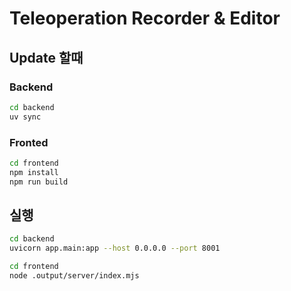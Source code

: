# Teleoperation Recorder & Editor


## Update 할때

### Backend

```bash
cd backend
uv sync
```

### Fronted

```bash
cd frontend
npm install
npm run build
```


## 실행

```bash
cd backend
uvicorn app.main:app --host 0.0.0.0 --port 8001
```

```bash
cd frontend
node .output/server/index.mjs
```